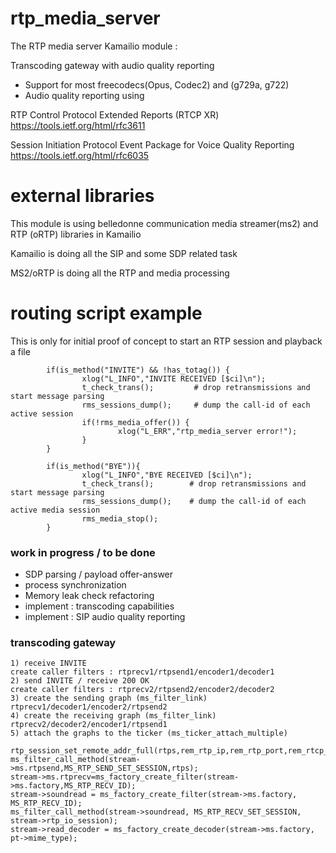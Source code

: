# rtp_media_server
The RTP media server Kamailio module :

Transcoding gateway with audio quality reporting

- Support for most freecodecs(Opus, Codec2) and (g729a, g722)
- Audio quality reporting using

RTP Control Protocol Extended Reports (RTCP XR)
https://tools.ietf.org/html/rfc3611

Session Initiation Protocol Event Package for Voice Quality Reporting
https://tools.ietf.org/html/rfc6035


# external libraries
This module is using belledonne communication media streamer(ms2) and RTP (oRTP) libraries in Kamailio

Kamailio is doing all the SIP and some SDP related task

MS2/oRTP is doing all the RTP and media processing


# routing script example
This is only for initial proof of concept to start an RTP session and playback a file
```
        if(is_method("INVITE") && !has_totag()) {
                xlog("L_INFO","INVITE RECEIVED [$ci]\n");
                t_check_trans();         # drop retransmissions and start message parsing
                rms_sessions_dump();     # dump the call-id of each active session
                if(!rms_media_offer()) {
                        xlog("L_ERR","rtp_media_server error!");
                }
        }

        if(is_method("BYE")){
                xlog("L_INFO","BYE RECEIVED [$ci]\n");
                t_check_trans();        # drop retransmissions and start message parsing
                rms_sessions_dump();    # dump the call-id of each active media session
                rms_media_stop();
        }
```

### work in progress / to be done

- SDP parsing / payload offer-answer
- process synchronization
- Memory leak check refactoring
- implement : transcoding capabilities
- implement : SIP audio quality reporting

### transcoding gateway

```
1) receive INVITE
create caller filters : rtprecv1/rtpsend1/encoder1/decoder1
2) send INVITE / receive 200 OK
create caller filters : rtprecv2/rtpsend2/encoder2/decoder2
3) create the sending graph (ms_filter_link)
rtprecv1/decoder1/encoder2/rtpsend2
4) create the receiving graph (ms_filter_link)
rtprecv2/decoder2/encoder1/rtpsend1
5) attach the graphs to the ticker (ms_ticker_attach_multiple)

rtp_session_set_remote_addr_full(rtps,rem_rtp_ip,rem_rtp_port,rem_rtcp_ip,rem_rtcp_port);
ms_filter_call_method(stream->ms.rtpsend,MS_RTP_SEND_SET_SESSION,rtps);
stream->ms.rtprecv=ms_factory_create_filter(stream->ms.factory,MS_RTP_RECV_ID);
stream->soundread = ms_factory_create_filter(stream->ms.factory, MS_RTP_RECV_ID);
ms_filter_call_method(stream->soundread, MS_RTP_RECV_SET_SESSION, stream->rtp_io_session);
stream->read_decoder = ms_factory_create_decoder(stream->ms.factory, pt->mime_type);
```
